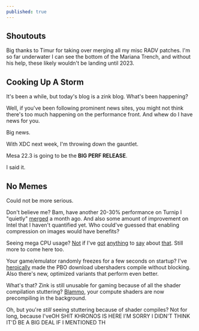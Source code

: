```yaml
---
published: true
---
```

## Shoutouts

Big thanks to Timur for taking over merging all my misc RADV patches. I'm so far underwater I can see the bottom of the Mariana Trench, and without his help, these likely wouldn't be landing until 2023.

## Cooking Up A Storm

It's been a while, but today's blog is a zink blog. What's been happening?

Well, if you've been following prominent news sites, you might not think there's too much happening on the performance front. And whew do I have news for you.

Big news.

With XDC next week, I'm throwing down the gauntlet.

Mesa 22.3 is going to be the **BIG PERF RELEASE**.

I said it.

## No Memes
Could not be more serious.

Don't believe me? Bam, have another 20-30% performance on Turnip I "quietly" [merged](https://gitlab.freedesktop.org/mesa/mesa/-/merge_requests/18358) a month ago. And also some amount of improvement on Intel that I haven't quantified yet. Who could've guessed that enabling compression on images would have benefits?

Seeing mega CPU usage? [Not](https://gitlab.freedesktop.org/mesa/mesa/-/merge_requests/18135) if I've [got](https://gitlab.freedesktop.org/mesa/mesa/-/merge_requests/18637) [anything](https://gitlab.freedesktop.org/mesa/mesa/-/merge_requests/18364) to [say](https://gitlab.freedesktop.org/mesa/mesa/-/merge_requests/18499) about [that](https://gitlab.freedesktop.org/mesa/mesa/-/merge_requests/18786). Still more to come here too.

Your game/emulator randomly freezes for a few seconds on startup? I've [heroically](https://gitlab.freedesktop.org/mesa/mesa/-/merge_requests/18198) made the PBO download ubershaders compile without blocking. Also there's new, optimized variants that perform even better.

What's that? Zink is still unusable for gaming because of all the shader compilation stuttering? [Blammo](https://gitlab.freedesktop.org/mesa/mesa/-/merge_requests/18197), your compute shaders are now precompiling in the background.

Oh, but you're *still* seeing stuttering because of shader compiles? Not for long, because I'veOH SHIT KHRONOS IS HERE I'M SORRY I DIDN'T THINK IT'D BE A BIG DEAL IF I MENTIONED TH
